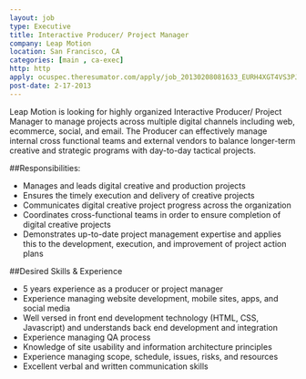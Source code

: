 ```yaml
---
layout: job
type: Executive
title: Interactive Producer/ Project Manager
company: Leap Motion
location: San Francisco, CA
categories: [main , ca-exec]
http: http
apply: ocuspec.theresumator.com/apply/job_20130208081633_EURH4XGT4VS3PJNW/Interactive-Producer-Project-Manager.html?source=WorkCreative.net
post-date: 2-17-2013
---
```


Leap Motion is looking for highly organized Interactive Producer/ Project Manager to manage projects across multiple digital channels including web, ecommerce, social, and email. The Producer can effectively manage internal cross functional teams and external vendors to balance longer-term creative and strategic programs with day-to-day tactical projects.

##Responsibilities:

* Manages and leads digital creative and production projects
* Ensures the timely execution and delivery of creative projects
* Communicates digital creative project progress across the organization
* Coordinates cross-functional teams in order to ensure completion of digital creative projects
* Demonstrates up-to-date project management expertise and applies this to the development, execution, and improvement of project action plans

##Desired Skills & Experience

* 5 years experience as a producer or project manager
* Experience managing website development, mobile sites, apps, and social media
* Well versed in front end development technology (HTML, CSS, Javascript) and understands back end development and integration
* Experience managing QA process
* Knowledge of site usability and information architecture principles
* Experience managing scope, schedule, issues, risks, and resources
* Excellent verbal and written communication skills
